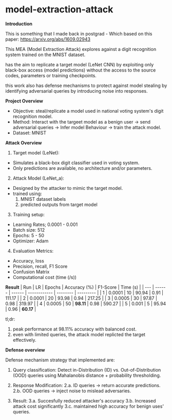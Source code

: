 # model-extraction-attack
**Introduction**

This is something that I made back in postgrad -
Which based on this paper: https://arxiv.org/abs/1609.02943

This MEA (Model Extraction Attack) explores against a digit recognition system trained on the MNIST dataset.

has the aim to replicate a target model (LeNet CNN) by exploiting only black-box access (model predictions) without the access to the source codes, parameters or training checkpoints.

this work also has defense mechanisms to protect against model stealing by identifying adversarial queries by introducing noise into responses.


**Project Overview**

- Objective: steal/replicate a model used in national voting system's digit recognition model.
- Method: Interact with the targeet model as a benign user -> send adversarial queries -> Infer model Behaviour -> train the attack model.
- Dataset: MNIST


**Attack Overview**
1. Target model (LeNet):
 - Simulates a black-box digit classifier used in voting system.
 - Only predictions are available, no architecture and/or parameters.


2. Attack Model (LeNet_a):
 - Designed by the attacker to mimic the target model.
 - trained using:
    1. MNIST dataset labels
    2. predicted outputs from target model

3. Training setup:
 - Learning Rates; 0.0001 - 0.001
 - Batch size: 512
 - Epochs: 5 - 50
 - Optimizer: Adam

4. Evaluation Metrics:
 - Accuracy, loss
 - Precision, recall, F1 Score
 - Confusion Matrix
 - Computational cost (time (/s))


**Result**
| Run | LR     | Epochs | Accuracy (%) | F1-Score | Time (s)  |
| --- | ------ | ------ | ------------ | -------- | --------- |
| 1   | 0.0001 | 10     | 90.94        | 0.91     | 111.17    |
| 2   | 0.0001 | 20     | 93.98        | 0.94     | 217.25    |
| 3   | 0.0005 | 30     | 97.87        | 0.98     | 319.97    |
| 4   | 0.0005 | 50     | **98.11**    | 0.98     | 590.27    |
| 5   | 0.001  | 5      | 95.94        | 0.96     | **60.17** |

tl;dr: 
1. peak performance at 98.11% accuracy with balanced cost.
2. even with limited queries, the attack model replicted the target effectively.


**Defense overview**

Defense mechanism strategy that implemented are:
 1. Query classification: Detect in-Distribution (ID) vs. Out-of-Distribution (OOD) queries using Mahalanobis distance + probability thresholding.
 2. Response Modification:
    2.a. ID queries -> return accurate predictions.
    2.b. OOD queries -> inject noise to mislead adversaries.

 3. Result:
    3.a. Succesfully reduced attacker's accuracy 
    3.b. Increased attack cost significantly
    3.c. maintained high accuracy for benign uses' queries.

